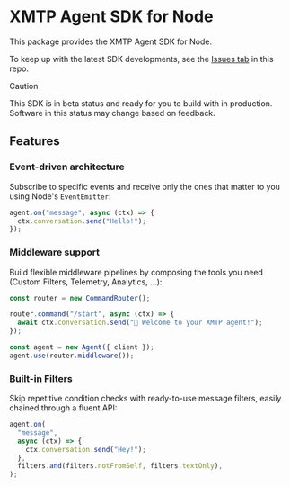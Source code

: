 # XMTP Agent SDK for Node

This package provides the XMTP Agent SDK for Node.

To keep up with the latest SDK developments, see the [Issues tab](https://github.com/xmtp/xmtp-js/issues) in this repo.

> [!CAUTION]
> This SDK is in beta status and ready for you to build with in production. Software in this status may change based on feedback.

## Features

### Event-driven architecture

Subscribe to specific events and receive only the ones that matter to you using Node's `EventEmitter`:

```ts
agent.on("message", async (ctx) => {
  ctx.conversation.send("Hello!");
});
```

### Middleware support

Build flexible middleware pipelines by composing the tools you need (Custom Filters, Telemetry, Analytics, …):

```ts
const router = new CommandRouter();

router.command("/start", async (ctx) => {
  await ctx.conversation.send("👋 Welcome to your XMTP agent!");
});

const agent = new Agent({ client });
agent.use(router.middleware());
```

### Built-in Filters

Skip repetitive condition checks with ready-to-use message filters, easily chained through a fluent API:

```ts
agent.on(
  "message",
  async (ctx) => {
    ctx.conversation.send("Hey!");
  },
  filters.and(filters.notFromSelf, filters.textOnly),
);
```
